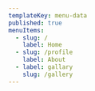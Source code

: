 ```yaml
---
templateKey: menu-data
published: true
menuItems:
  - slug: /
    label: Home
  - slug: /profile
    label: About
  - label: gallary
    slug: /gallery
---
```

